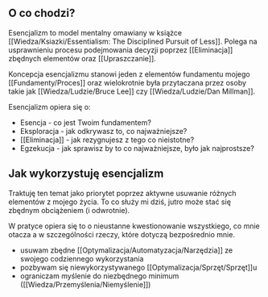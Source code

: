  ## O co chodzi? 
 
 Esencjalizm to model mentalny omawiany w książce [[Wiedza/Ksiazki/Essentialism: The Disciplined Pursuit of Less]]. Polega na usprawnieniu procesu podejmowania decyzji poprzez [[Eliminacja]] zbędnych elementów oraz [[Upraszczanie]].
 
Koncepcja esencjalizmu stanowi jeden z elementów fundamentu mojego [[Fundamenty/Proces]] oraz wielokrotnie była przytaczana przez osoby takie jak [[Wiedza/Ludzie/Bruce Lee]] czy [[Wiedza/Ludzie/Dan Millman]].

Esencjalizm opiera się o:
- Esencja - co jest Twoim fundamentem?
- Eksploracja - jak odkrywasz to, co najważniejsze?
- [[Eliminacja]] - jak rezygnujesz z tego co nieistotne?
- Egzekucja - jak sprawisz by to co najważniejsze, było jak najprostsze?

## Jak wykorzystuję esencjalizm
Traktuję ten temat jako priorytet poprzez aktywne usuwanie różnych elementów z mojego życia. To co służy mi dziś, jutro może stać się zbędnym obciążeniem (i odwrotnie).

W pratyce opiera się to o nieustanne kwestionowanie wszystkiego, co mnie otacza a w szczególności rzeczy, które dotyczą bezpośrednio mnie.

- usuwam zbędne [[Optymalizacja/Automatyzacja/Narzędzia]] ze swojego codziennego wykorzystania
- pozbywam się niewykorzystywanego [[Optymalizacja/Sprzęt/Sprzęt]]u
- ograniczam myślenie do niezbędnego minimum ([[Wiedza/Przemyślenia/Niemyślenie]])